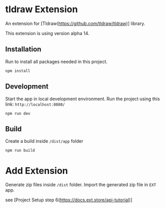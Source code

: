 # tldraw Extension
An extension for [Tldraw(https://github.com/tldraw/tldraw)] library.

This extension is using version alpha 14.

## Installation
Run to install all packages needed in this project.
```
npm install
```

## Development
Start the app in local development environment. Run the project using this link: `http://localhost:8080/`
```
npm run dev
```

## Build
Create a build inside `/dist/app` folder
```
npm run build
```

# Add Extension
Generate zip files inside `/dist` folder. Import the generated zip file in `EXT` app.

see [Project Setup step 6(https://docs.ext.store/api-tutorial)]